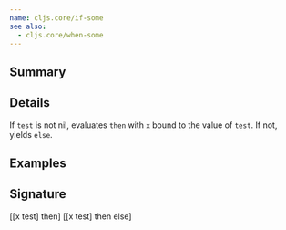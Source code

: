 ```yaml
---
name: cljs.core/if-some
see also:
  - cljs.core/when-some
---
```


## Summary

## Details

If `test` is not nil, evaluates `then` with `x` bound to the value of `test`. If
not, yields `else`.

## Examples

## Signature
[[x test] then]
[[x test] then else]
